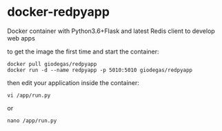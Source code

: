 # docker-redpyapp

Docker container with Python3.6+Flask and latest Redis client to develop web apps 

to get the image the first time and start the container:

    docker pull giodegas/redpyapp
    docker run -d --name redpyapp -p 5010:5010 giodegas/redpyapp
    
then edit your application inside the container:

    vi /app/run.py
    
or

    nano /app/run.py
    
    
